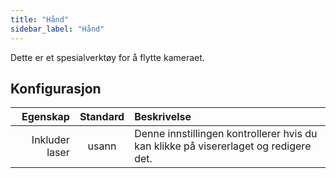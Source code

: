 ```yaml
---
title: "Hånd"
sidebar_label: "Hånd"
---
```



Dette er et spesialverktøy for å flytte kameraet.

## Konfigurasjon

|       Egenskap | Standard | Beskrivelse                                                                          |
| --------------:|:--------:|:------------------------------------------------------------------------------------ |
| Inkluder laser |  usann   | Denne innstillingen kontrollerer hvis du kan klikke på visererlaget og redigere det. |

